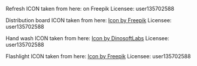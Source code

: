 Refresh ICON taken from here:
<a href="https://www.freepik.com/icon/refresh_853962"></a> on Freepik
Licensee: user135702588

Distribution board ICON taken from here:
<a href="https://www.freepik.com/search?format=search&query=Electrical%20cabinet&selection=1&type=icon">Icon by Freepik</a>
Licensee: user135702588

Hand wash ICON taken from here:
<a href="https://www.freepik.com/search?format=search&last_filter=query&last_value=hand+washing&query=hand+washing&type=icon">Icon by DinosoftLabs</a>
Licensee: user135702588

Flashlight ICON taken from here:
<a href="https://www.freepik.com/search?format=search&last_filter=query&last_value=flashlight&query=flashlight&type=icon">Icon by Freepik</a>
Licensee: user135702588
